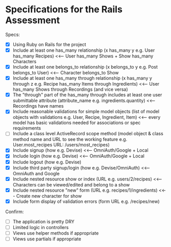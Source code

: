# Specifications for the Rails Assessment

Specs:
- [x] Using Ruby on Rails for the project
- [x] Include at least one has_many relationship (x has_many y e.g. User has_many Recipes)  <<-- User has_many Shows + Show has_many Characters
- [x] Include at least one belongs_to relationship (x belongs_to y e.g. Post belongs_to User) <<-- Character belongs_to Show
- [x] Include at least one has_many through relationship (x has_many y through z e.g. Recipe has_many Items through Ingredients) <<-- User has_many Shows through Recordings (and vice versa)
- [x] The "through" part of the has_many through includes at least one user submittable attribute (attribute_name e.g. ingredients.quantity) <<-- Recordings have names
- [x] Include reasonable validations for simple model objects (list of model objects with validations e.g. User, Recipe, Ingredient, Item) <<-- every model has basic validations needed for associations or spec requirements
- [ ] Include a class level ActiveRecord scope method (model object & class method name and URL to see the working feature e.g. User.most_recipes URL: /users/most_recipes)
- [x] Include signup (how e.g. Devise) <<-- OmniAuth/Google + Local
- [x] Include login (how e.g. Devise) <<-- OmniAuth/Google + Local
- [x] Include logout (how e.g. Devise)
- [x] Include third party signup/login (how e.g. Devise/OmniAuth) <<-- OmniAuth and Google
- [x] Include nested resource show or index (URL e.g. users/2/recipes) <<-- Characters can be viewed/edited and belong to a show
- [x] Include nested resource "new" form (URL e.g. recipes/1/ingredients) <<-- Create new character for show
- [x] Include form display of validation errors (form URL e.g. /recipes/new)

Confirm:
- [ ] The application is pretty DRY
- [ ] Limited logic in controllers
- [ ] Views use helper methods if appropriate
- [ ] Views use partials if appropriate
